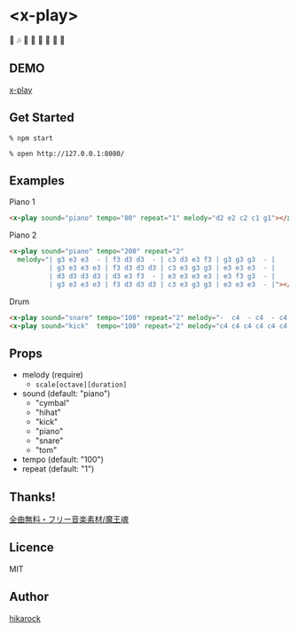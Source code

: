 # &lt;x-play&gt;

:musical_score: :notes: :musical_note: :musical_keyboard: :violin: :saxophone: :trumpet: :guitar:

## DEMO

[x-play](https://hikarock.github.io/x-play/)

## Get Started

```
% npm start
```

```
% open http://127.0.0.1:8080/
```

## Examples

Piano 1

```html
<x-play sound="piano" tempo="80" repeat="1" melody="d2 e2 c2 c1 g1"></x-play>
```

Piano 2

```html
<x-play sound="piano" tempo="200" repeat="2"
  melody="| g3 e3 e3  - | f3 d3 d3  - | c3 d3 e3 f3 | g3 g3 g3  - |
          | g3 e3 e3 e3 | f3 d3 d3 d3 | c3 e3 g3 g3 | e3 e3 e3  - |
          | d3 d3 d3 d3 | d3 e3 f3  - | e3 e3 e3 e3 | e3 f3 g3  - |
          | g3 e3 e3 e3 | f3 d3 d3 d3 | c3 e3 g3 g3 | e3 e3 e3  - |"></x-play>
```

Drum

```html
<x-play sound="snare" tempo="100" repeat="2" melody="-  c4  - c4  - c4  - c4"></x-play>
<x-play sound="kick"  tempo="100" repeat="2" melody="c4 c4 c4 c4 c4 c4 c4 c4"></x-play>
```

## Props

- melody (require)
  - `scale[octave][duration]`
- sound (default: "piano")
  - "cymbal"
  - "hihat"
  - "kick"
  - "piano"
  - "snare"
  - "tom"
- tempo (default: "100")
- repeat (default: "1")

## Thanks!

[全曲無料・フリー音楽素材/魔王魂](http://maoudamashii.jokersounds.com/)

## Licence

MIT

## Author

[hikarock](https://hika69.com)
